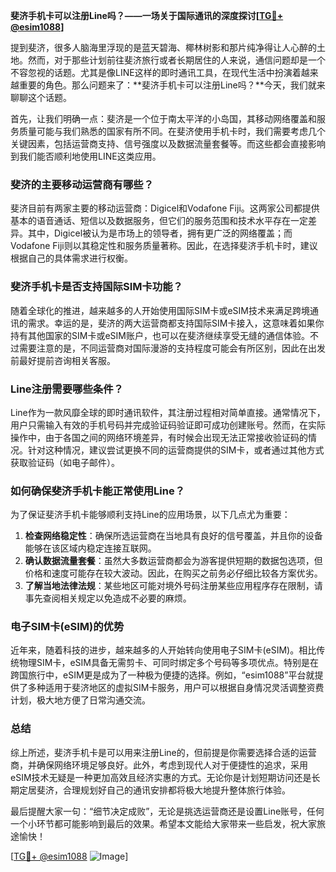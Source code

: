 **斐济手机卡可以注册Line吗？——一场关于国际通讯的深度探讨[[TG💪+ @esim1088](https://t.me/s/esim1088)]**

提到斐济，很多人脑海里浮现的是蓝天碧海、椰林树影和那片纯净得让人心醉的土地。然而，对于那些计划前往斐济旅行或者长期居住的人来说，通信问题却是一个不容忽视的话题。尤其是像LINE这样的即时通讯工具，在现代生活中扮演着越来越重要的角色。那么问题来了：**斐济手机卡可以注册Line吗？**今天，我们就来聊聊这个话题。

首先，让我们明确一点：斐济是一个位于南太平洋的小岛国，其移动网络覆盖和服务质量可能与我们熟悉的国家有所不同。在斐济使用手机卡时，我们需要考虑几个关键因素，包括运营商支持、信号强度以及数据流量套餐等。而这些都会直接影响到我们能否顺利地使用LINE这类应用。

### 斐济的主要移动运营商有哪些？

斐济目前有两家主要的移动运营商：Digicel和Vodafone Fiji。这两家公司都提供基本的语音通话、短信以及数据服务，但它们的服务范围和技术水平存在一定差异。其中，Digicel被认为是市场上的领导者，拥有更广泛的网络覆盖；而Vodafone Fiji则以其稳定性和服务质量著称。因此，在选择斐济手机卡时，建议根据自己的具体需求进行权衡。

### 斐济手机卡是否支持国际SIM卡功能？

随着全球化的推进，越来越多的人开始使用国际SIM卡或eSIM技术来满足跨境通讯的需求。幸运的是，斐济的两大运营商都支持国际SIM卡接入，这意味着如果你持有其他国家的SIM卡或eSIM账户，也可以在斐济继续享受无缝的通信体验。不过需要注意的是，不同运营商对国际漫游的支持程度可能会有所区别，因此在出发前最好提前咨询相关客服。

### Line注册需要哪些条件？

Line作为一款风靡全球的即时通讯软件，其注册过程相对简单直接。通常情况下，用户只需输入有效的手机号码并完成验证码验证即可成功创建账号。然而，在实际操作中，由于各国之间的网络环境差异，有时候会出现无法正常接收验证码的情况。针对这种情况，建议尝试更换不同的运营商提供的SIM卡，或者通过其他方式获取验证码（如电子邮件）。

### 如何确保斐济手机卡能正常使用Line？

为了保证斐济手机卡能够顺利支持Line的应用场景，以下几点尤为重要：

1. **检查网络稳定性**：确保所选运营商在当地具有良好的信号覆盖，并且你的设备能够在该区域内稳定连接互联网。
2. **确认数据流量套餐**：虽然大多数运营商都会为游客提供短期的数据包选项，但价格和速度可能存在较大波动。因此，在购买之前务必仔细比较各方案优劣。
3. **了解当地法律法规**：某些地区可能对境外号码注册某些应用程序存在限制，请事先查阅相关规定以免造成不必要的麻烦。

### 电子SIM卡(eSIM)的优势

近年来，随着科技的进步，越来越多的人开始转向使用电子SIM卡(eSIM)。相比传统物理SIM卡，eSIM具备无需剪卡、可同时绑定多个号码等多项优点。特别是在跨国旅行中，eSIM更是成为了一种极为便捷的选择。例如，“esim1088”平台就提供了多种适用于斐济地区的虚拟SIM卡服务，用户可以根据自身情况灵活调整资费计划，极大地方便了日常沟通交流。

### 总结

综上所述，斐济手机卡是可以用来注册Line的，但前提是你需要选择合适的运营商，并确保网络环境足够良好。此外，考虑到现代人对于便捷性的追求，采用eSIM技术无疑是一种更加高效且经济实惠的方式。无论你是计划短期访问还是长期定居斐济，合理规划好自己的通讯安排都将极大地提升整体旅行体验。

最后提醒大家一句：“细节决定成败”，无论是挑选运营商还是设置Line账号，任何一个小环节都可能影响到最后的效果。希望本文能给大家带来一些启发，祝大家旅途愉快！

[[TG💪+ @esim1088](https://t.me/s/esim1088) ![Image](https://i.postimg.cc/4NQfJmqS/Snipaste-2025-05-13-00-14-12.png)]